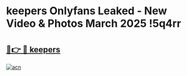 # keepers Onlyfans Leaked - New Video & Photos March 2025 !5q4rr

# <h2><a href="https://9yv6ch.iuczelnia.edu.pl?title=keepers&ref=5q4rr">🔗👉 🔴 keepers</a></h2>

[![acn](https://github.com/user-attachments/assets/0f9c940e-d8b0-45ae-aac7-cd30a18b3e1c)](https://9yv6ch.iuczelnia.edu.pl?title=keepers&ref=5q4rr)

